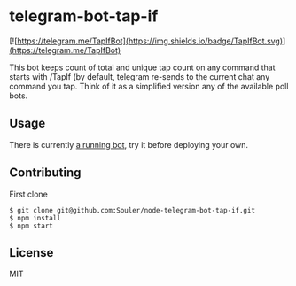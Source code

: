 # telegram-bot-tap-if
[![https://telegram.me/TapIfBot](https://img.shields.io/badge/TapIfBot.svg)](https://telegram.me/TapIfBot)

This bot keeps count of total and unique tap count on any command that starts
with /TapIf (by default, telegram re-sends to the current chat any command you
tap. Think of it as a simplified version any of the available poll bots.

## Usage
There is currently [a running bot](https://telegram.me/TapIfBot), try it before deploying your own.

## Contributing
First clone 
```
$ git clone git@github.com:Souler/node-telegram-bot-tap-if.git
$ npm install
$ npm start
```

## License
MIT
